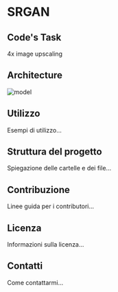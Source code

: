 # SRGAN

## Code's Task
4x image upscaling

## Architecture
![model](https://github.com/SimoneSangiorgio/SRGAN/assets/169915445/839b0edb-19cb-4384-8d23-e07aa82e1069)

## Utilizzo
Esempi di utilizzo...

## Struttura del progetto
Spiegazione delle cartelle e dei file...

## Contribuzione
Linee guida per i contributori...

## Licenza
Informazioni sulla licenza...

## Contatti
Come contattarmi...

